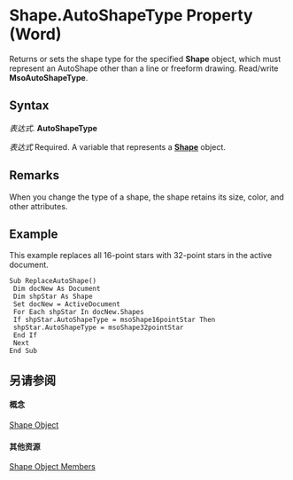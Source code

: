 
# Shape.AutoShapeType Property (Word)

Returns or sets the shape type for the specified  **Shape** object, which must represent an AutoShape other than a line or freeform drawing. Read/write **MsoAutoShapeType**.


## Syntax

 _表达式_. **AutoShapeType**

 _表达式_ Required. A variable that represents a **[Shape](604029ce-9b2f-9748-5d4e-b458796fa2f0.md)** object.


## Remarks

When you change the type of a shape, the shape retains its size, color, and other attributes.


## Example

This example replaces all 16-point stars with 32-point stars in the active document.


```
Sub ReplaceAutoShape() 
 Dim docNew As Document 
 Dim shpStar As Shape 
 Set docNew = ActiveDocument 
 For Each shpStar In docNew.Shapes 
 If shpStar.AutoShapeType = msoShape16pointStar Then 
 shpStar.AutoShapeType = msoShape32pointStar 
 End If 
 Next 
End Sub
```


## 另请参阅


#### 概念


[Shape Object](604029ce-9b2f-9748-5d4e-b458796fa2f0.md)
#### 其他资源


[Shape Object Members](http://msdn.microsoft.com/library/4aa8e2f4-5629-3922-11e4-df028bd1e1de%28Office.15%29.aspx)